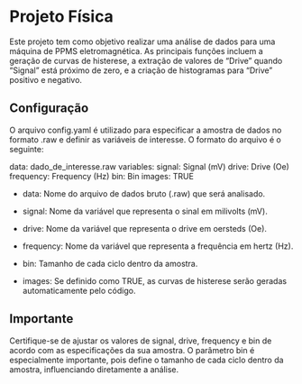 
# Projeto Física

Este projeto tem como objetivo realizar uma análise de dados para uma
máquina de PPMS eletromagnética. As principais funções incluem a geração
de curvas de histerese, a extração de valores de “Drive” quando “Signal”
está próximo de zero, e a criação de histogramas para “Drive” positivo e
negativo.

## Configuração

O arquivo config.yaml é utilizado para especificar a amostra de dados no
formato .raw e definir as variáveis de interesse. O formato do arquivo é
o seguinte:

data: dado_de_interesse.raw variables: signal: Signal (mV) drive: Drive
(Oe) frequency: Frequency (Hz) bin: Bin images: TRUE

- data: Nome do arquivo de dados bruto (.raw) que será analisado.

- signal: Nome da variável que representa o sinal em milivolts (mV).

- drive: Nome da variável que representa o drive em oersteds (Oe).

- frequency: Nome da variável que representa a frequência em hertz (Hz).

- bin: Tamanho de cada ciclo dentro da amostra.

- images: Se definido como TRUE, as curvas de histerese serão geradas
  automaticamente pelo código.

## Importante

Certifique-se de ajustar os valores de signal, drive, frequency e bin de
acordo com as especificações da sua amostra. O parâmetro bin é
especialmente importante, pois define o tamanho de cada ciclo dentro da
amostra, influenciando diretamente a análise.
